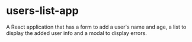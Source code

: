 # users-list-app
A React application that has a form to add a user's name and age, a list to display the added user info and a modal to display errors.
